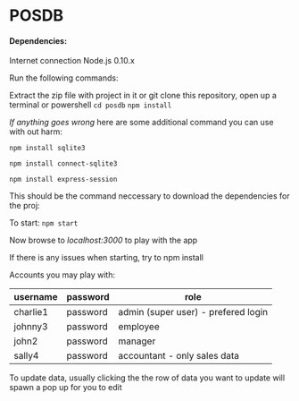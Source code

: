 # POSDB

#### Dependencies:
Internet connection 
Node.js 0.10.x

Run the following commands:

Extract the zip file with project in it or git clone this repository, open up a terminal or powershell
`cd posdb`
`npm install`

*If anything goes wrong* here are some additional command you can use with out harm:

`npm install sqlite3`

`npm install connect-sqlite3`

`npm install express-session`

This should be the command neccessary to download the dependencies for the proj:

To start:
`npm start`

Now browse to *localhost:3000* to play with the app

If there is any issues when starting, try to npm install <missing dependency>

Accounts you may play with:

|username |  password  | role								 |
|---------|------------|-------------------------------------|
|charlie1 |  password  | admin (super user) - prefered login |
|johnny3  |  password  | employee							 |
|john2    |  password  | manager							 |
|sally4   |  password  | accountant - only sales data        |

To update data, usually clicking the the row of data you want to update will 
spawn a pop up for you to edit
